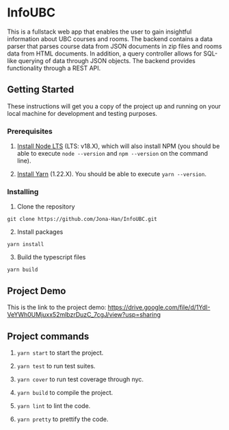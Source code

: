 # InfoUBC

This is a fullstack web app that enables the user to gain insightful information about UBC courses and rooms. The backend contains a data parser that parses course data from JSON documents in zip files and rooms data from HTML documents.
In addition, a query controller allows for SQL-like querying of data through JSON objects. The backend provides functionality through a REST API.



## Getting Started

These instructions will get you a copy of the project up and running on your local machine for development and testing purposes.

### Prerequisites
 
1. [Install Node LTS](https://nodejs.org/en/download/) (LTS: v18.X), which will also install NPM (you should be able to execute `node --version` and `npm --version` on the command line).

1. [Install Yarn](https://yarnpkg.com/en/docs/install) (1.22.X). You should be able to execute `yarn --version`.

### Installing

1. Clone the repository

```
git clone https://github.com/Jona-Han/InfoUBC.git
```

2. Install packages

```
yarn install
```

3. Build the typescript files

```
yarn build
```

## Project Demo

This is the link to the project demo:
https://drive.google.com/file/d/1YdI-VeYWh0UMjuxx52mlbzrDuzC_7cgJ/view?usp=sharing


## Project commands
1. `yarn start` to start the project.

1. `yarn test` to run test suites.
   
1. `yarn cover` to run test coverage through nyc.

1. `yarn build` to compile the project.

1. `yarn lint` to lint the code.

1. `yarn pretty` to prettify the code.
